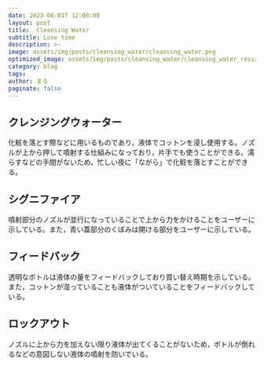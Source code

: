 ```yaml
---
date: 2023-08-01T 12:00:00
layout: post
title:  Cleansing Water
subtitle: Lose time
description: >-
image: assets/img/posts/cleansing_water/cleansing_water.png
optimized_image: assets/img/posts/cleansing_water/cleansing_water_resized_thumbnail.png
category: blog
tags: 
author: まる
paginate: false
---
```


## クレンジングウォーター

化粧を落とす際などに用いるものであり，液体でコットンを浸し使用する。ノズルが上から押して噴射する仕組みになっており，片手でも使うことができる。濡らすなどの手間がないため，忙しい夜に「ながら」で化粧を落とすことができる。

## シグニファイア

噴射部分のノズルが並行になっていることで上から力をかけることをユーザーに示している。また，青い蓋部分のくぼみは開ける部分をユーザーに示している。

## フィードバック

透明なボトルは液体の量をフィードバックしており買い替え時期を示している。また，コットンが湿っていることも液体がついていることをフィードバックしている。

## ロックアウト

ノズルに上から力を加えない限り液体が出てくることがないため，ボトルが倒れるなどの意図しない液体の噴射を防いでいる。